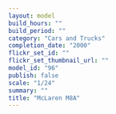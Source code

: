```yaml
---
layout: model
build_hours: ""
build_period: ""
category: "Cars and Trucks"
completion_date: "2000"
flickr_set_id: ""
flickr_set_thumbnail_url: ""
model_id: "96"
publish: false
scale: "1/24"
summary: ""
title: "McLaren M8A"
---
```



